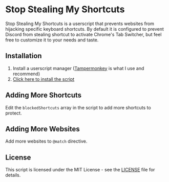 # Stop Stealing My Shortcuts

Stop Stealing My Shortcuts is a userscript that prevents websites from hijacking specific keyboard shortcuts.
By default it is configured to prevent Discord from stealing shortcut to activate Chrome's Tab Switcher, but feel free to customize it to your needs and taste.

## Installation

1. Install a userscript manager ([Tampermonkey](https://www.tampermonkey.net/) is what I use and recommend)
2. [Click here to install the script](https://github.com/mariczne/stop-stealing-my-shortcuts/raw/refs/heads/master/stop-stealing-my-shortcuts.user.js)

## Adding More Shortcuts

Edit the `blockedShortcuts` array in the script to add more shortcuts to protect.

## Adding More Websites

Add more websites to `@match` directive.

## License

This script is licensed under the MIT License - see the [LICENSE](LICENSE) file for details.
